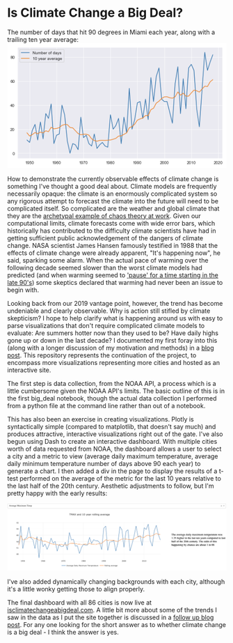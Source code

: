 # Is Climate Change a Big Deal?
The number of days that hit 90 degrees in Miami each year, along with a trailing ten year average:
![Florida historicals](https://github.com/max-miller/big_deal/blob/master/miami_days_above_90.png?raw=true)

How to demonstrate the currently observable effects of climate change is something I've thought a good deal about. Climate models are frequently necessarily opaque: the climate is an enormously complicated system so any rigorous attempt to forecast the climate into the future will need to be complicated itself. So complicated are the weather and global climate that they are the [archetypal example of chaos theory at work](https://en.wikipedia.org/wiki/Butterfly_effect). Given our computational limits, climate forecasts come with wide error bars, which historically has contributed to the difficulty climate scientists have had in getting sufficient public acknowledgement of the dangers of climate change. NASA scientist James Hansen famously testified in 1988 that the effects of climate change were already apparent, "It's happening now", he said, sparking some alarm. When the actual pace of warming over the following decade seemed slower than the worst climate models had predicted (and when warming seemed to ['pause' for a time starting in the late 90's](https://www.economist.com/science-and-technology/2014/03/06/who-pressed-the-pause-button)) some skeptics declared that warming had never been an issue to begin with.

Looking back from our 2019 vantage point, however, the trend has become undeniable and clearly observable. Why is action still stifled by climate skepticism? I hope to help clarify what is happening around us with easy to parse visualizations that don't require complicated climate models to evaluate: Are summers hotter now than they used to be? Have daily highs gone up or down in the last decade? I documented my first foray into this (along with a longer discussion of my motivation and methods) in a [blog post](https://medium.com/@max.samuel.miller/is-climate-change-a-big-deal-a-case-study-for-practical-data-science-28700eafaa0a). This repository represents the continuation of the project, to encompass more visualizations representing more cities and hosted as an interactive site.

The first step is data collection, from the NOAA API, a process which is a little cumbersome given the NOAA API's limits. The basic outline of this is in the first big_deal notebook, though the actual data collection I performed from a python file at the command line rather than out of a notebook.

This has also been an exercise in creating visualizations. Plotly is syntactically simple (compared to matplotlib, that doesn't say much) and produces attractive, interactive visualizations right out of the gate. I've also begun using Dash to create an interactive dashboard. With multiple cities worth of data requested from NOAA, the dashboard allows a user to select a city and a metric to view (average daily maximum temperature, average daily minimum temperature number of days above 90 each year) to generate a chart. I then added a div in the page to display the results of a t-test performed on the average of the metric for the last 10 years relative to the last half of the 20th century. Aesthetic adjustments to follow, but I'm pretty happy with the early results:

![Dash](https://github.com/max-miller/big_deal/blob/master/visualizations/dash_aligned_ttest.png?raw=true)

I've also added dynamically changing backgrounds with each city, although it's a little wonky getting those to align properly.

The final dashboard with all 86 cities is now live at [isclimatechangeabigdeal.com](isclimatechangeabigdeal.com). A little bit more about some of the trends I saw in the data as I put the site together is discussed in a [follow up blog post](https://towardsdatascience.com/visualizing-climate-change-65ea422cf2dd). For any one looking for the short answer as to whether climate change is a big deal - I think the answer is yes.
